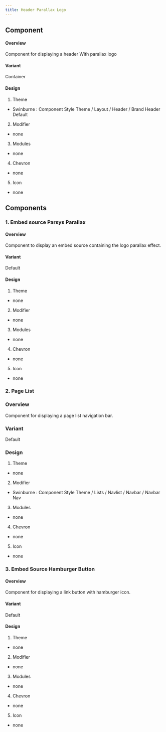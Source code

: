 ```yaml
---
title: Header Parallax Logo
---
```

## Component
#### Overview
Component for displaying a header With parallax logo
#### Variant
Container
#### Design
1. Theme
* Swinburne : Component Style Theme / Layout / Header / Brand Header Default
2. Modifier
* none
3. Modules
* none
4. Chevron
* none
5. Icon
* none
## Components
### 1. Embed source Parsys Parallax
#### Overview
  Component to display an embed source containing the logo parallax effect.
#### Variant 
  Default
#### Design
1. Theme
 * none
2. Modifier
 * none
3. Modules
 * none
4. Chevron
 * none
5. Icon
 * none
 
### 2. Page List
### Overview
  Component for displaying a page list navigation bar.
### Variant 
  Default
### Design
1. Theme
 * none
2. Modifier
 * Swinburne : Component Style Theme / Lists / Navlist / Navbar / Navbar Nav
3. Modules
 * none
4. Chevron
 * none
5. Icon
 * none
 
### 3. Embed Source Hamburger Button
#### Overview
  Component for displaying a link button with hamburger icon. 
#### Variant
 Default
#### Design
1. Theme
 * none
2. Modifier
 * none
3. Modules
 * none
4. Chevron
 * none
5. Icon
 * none
